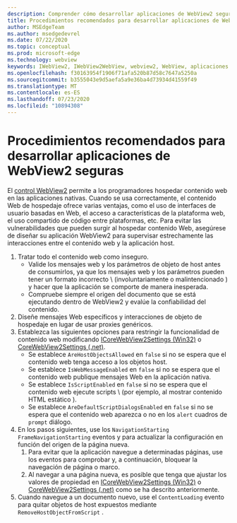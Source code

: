 ```yaml
---
description: Comprender cómo desarrollar aplicaciones de WebView2 seguras
title: Procedimientos recomendados para desarrollar aplicaciones de WebView2 seguras
author: MSEdgeTeam
ms.author: msedgedevrel
ms.date: 07/22/2020
ms.topic: conceptual
ms.prod: microsoft-edge
ms.technology: webview
keywords: IWebView2, IWebView2WebView, webview2, WebView, aplicaciones Win32, Win32, Edge, ICoreWebView2, ICoreWebView2Host, control de explorador, HTML Edge, seguridad
ms.openlocfilehash: f30163954f1906f71afa520b87d58c7647a5250a
ms.sourcegitcommit: b3555043e9d5aefa5a9e36ba4d73934d41559f49
ms.translationtype: MT
ms.contentlocale: es-ES
ms.lasthandoff: 07/23/2020
ms.locfileid: "10894308"
---
```

# Procedimientos recomendados para desarrollar aplicaciones de WebView2 seguras  

El [control WebView2][Webview2Main] permite a los programadores hospedar contenido web en las aplicaciones nativas. Cuando se usa correctamente, el contenido Web de hospedaje ofrece varias ventajas, como el uso de interfaces de usuario basadas en Web, el acceso a características de la plataforma web, el uso compartido de código entre plataformas, etc.  Para evitar las vulnerabilidades que pueden surgir al hospedar contenido Web, asegúrese de diseñar su aplicación WebView2 para supervisar estrechamente las interacciones entre el contenido web y la aplicación host.  

1.  Tratar todo el contenido web como inseguro.  
    *   Valide los mensajes web y los parámetros de objeto de host antes de consumirlos, ya que los mensajes web y los parámetros pueden tener un formato incorrecto \ (involuntariamente o malintencionado \) y hacer que la aplicación se comporte de manera inesperada.
    *   Compruebe siempre el origen del documento que se está ejecutando dentro de WebView2 y evalúe la confiabilidad del contenido.  
1.  Diseñe mensajes Web específicos y interacciones de objeto de hospedaje en lugar de usar proxies genéricos.  
1.  Establezca las siguientes opciones para restringir la funcionalidad de contenido web modificando [ICoreWebView2Settings (Win32)][Webview2ReferenceWin3209538Icorewebview2settings] o [CoreWebView2Settings (.net)][Webview2ReferenceWin3209538MicrosoftWebWebview2CoreCorewebview2settings].  
    *   Se establece `AreHostObjectsAllowed` en `false` si no se espera que el contenido web tenga acceso a los objetos host.  
    *   Se establece `IsWebMessageEnabled` en `false` si no se espera que el contenido web publique mensajes Web en la aplicación nativa.  
    *   Se establece `IsScriptEnabled` en `false` si no se espera que el contenido web ejecute scripts \ (por ejemplo, al mostrar contenido HTML estático \).  
    *   Se establece `AreDefaultScriptDialogsEnabled` en `false` si no se espera que el contenido web aparezca o no en los `alert` cuadros de `prompt` diálogo.  
1.  En los pasos siguientes, use los `NavigationStarting` `FrameNavigationStarting` eventos y para actualizar la configuración en función del origen de la página nueva.  
    1.  Para evitar que la aplicación navegue a determinadas páginas, use los eventos para comprobar y, a continuación, bloquear la navegación de página o marco.  
    1.  Al navegar a una página nueva, es posible que tenga que ajustar los valores de propiedad en [ICoreWebView2Settings (Win32)][Webview2ReferenceWin3209538Icorewebview2settings] o [CoreWebView2Settings (.net)][Webview2ReferenceWin3209538MicrosoftWebWebview2CoreCorewebview2settings] como se ha descrito anteriormente.  
1.  Cuando navegue a un documento nuevo, use el `ContentLoading` evento para quitar objetos de host expuestos mediante `RemoveHostObjectFromScript` .  

<!--## Security

Always check the Source property of the WebView before using `ExecuteScript`, `PostWebMessageAsJson`, `PostWebMessageAsString`, or any other method to send information into the WebView. The WebView may have navigated to another page via the end user interacting with the page or script in the page causing navigation. Similarly, be very careful with `AddScriptToExecuteOnDocumentCreated`. All future `navigations` run the same script and if it provides access to information intended only for a certain origin, any HTML document may have access.

When examining the result of an `ExecuteScript` method call, a `WebMessageReceived` event, always check the Source of the sender, or any other mechanism of receiving information from an HTML document in a WebView validate the URI of the HTML document is what you expect.

When constructing a message to send into a WebView, prefer using `PostWebMessageAsJson` and construct the JSON string parameter using a JSON library. This avoids any potential accidents of encoding information into a JSON string or script and ensure no attacker controlled input can modify the rest of the JSON message or run arbitrary script. -->  

<!-- links -->  

[Webview2Main]: ../index.md "Introducción a Microsoft Edge WebView2 (versión preliminar) | Microsoft docs"  

[Webview2ReferenceWin3209538Icorewebview2settings]: ../reference/win32/0-9-538/icorewebview2settings.md "interfaz ICoreWebView2Settings | Microsoft docs"  

[Webview2ReferenceWin3209538MicrosoftWebWebview2CoreCorewebview2settings]: ../reference/dotnet/0-9-538/microsoft-web-webview2-core-corewebview2settings.md "Clase Microsoft. Web. WebView2. Core. CoreWebView2Settings | Microsoft docs"  
